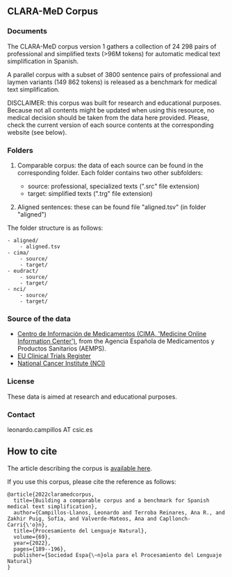 ## CLARA-MeD Corpus


### Documents

The CLARA-MeD corpus version 1 gathers a collection of 24 298 pairs of professional and simplified texts (>96M tokens) for automatic medical text simplification in Spanish.

A parallel corpus with a subset of 3800 sentence pairs of professional and laymen variants (149 862 tokens) is released as a benchmark for medical text simplification. 

DISCLAIMER: this corpus was built for research and educational purposes. Because not all contents might be updated when using this resource, no medical decision should be taken from the data here provided. Please, check the current version of each source contents at the corresponding website (see below).


### Folders

1) Comparable corpus: the data of each source can be found in the corresponding folder. Each folder contains two other subfolders:

    - source: professional, specialized texts (".src" file extension)
    - target: simplified texts (".trg" file extension)

2) Aligned sentences: these can be found file "aligned.tsv" (in folder "aligned")

The folder structure is as follows:

    - aligned/
        - aligned.tsv
    - cima/
        - source/
        - target/
    - eudract/
        - source/
        - target/
    - nci/
        - source/
        - target/


### Source of the data

- [Centro de Información de Medicamentos (CIMA, 'Medicine Online Information Center')](https://cima.aemps.es), from the Agencia Española de Medicamentos y Productos Sanitarios (AEMPS). 
- [EU Clinical Trials Register](https://www.clinicaltrialsregister.eu)
- [National Cancer Institute (NCI)](https://www.cancer.gov)

### License

These data is aimed at research and educational purposes. 


### Contact

leonardo.campillos AT csic.es


## How to cite

The article describing the corpus is [available here](http://journal.sepln.org/sepln/ojs/ojs/index.php/pln/article/view/6439).

If you use this corpus, please cite the reference as follows:

```
@article{2022claramedcorpus,
  title={Building a comparable corpus and a benchmark for Spanish medical text simplification},
  author={Campillos-Llanos, Leonardo and Terroba Reinares, Ana R., and Zakhir Puig, Sofía, and Valverde-Mateos, Ana and Capllonch-Carri{\'o}n},
  title={Procesamiento del Lenguaje Natural},
  volume={69},
  year={2022},
  pages={189--196},
  publisher={Sociedad Espa{\~n}ola para el Procesamiento del Lenguaje Natural}
}
```

